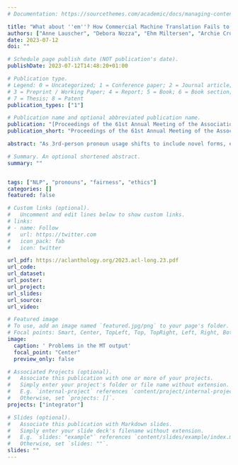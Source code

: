 ```yaml
---
# Documentation: https://sourcethemes.com/academic/docs/managing-content/

title: "What about ''em''? How Commercial Machine Translation Fails to Handle (Neo-)Pronouns"
authors: ["Anne Lauscher", "Debora Nozza", "Ehm Miltersen", "Archie Crowley", "Dirk Hovy"]
date: 2023-07-12
doi: ""

# Schedule page publish date (NOT publication's date).
publishDate: 2023-07-12T14:48:20+01:00

# Publication type.
# Legend: 0 = Uncategorized; 1 = Conference paper; 2 = Journal article;
# 3 = Preprint / Working Paper; 4 = Report; 5 = Book; 6 = Book section;
# 7 = Thesis; 8 = Patent
publication_types: ["1"]

# Publication name and optional abbreviated publication name.
publication: "[Proceedings of the 61st Annual Meeting of the Association for Computational Linguistics (Volume 1: Long Papers)](https://2023.aclweb.org/)"
publication_short: "Proceedings of the 61st Annual Meeting of the Association for Computational Linguistics (Volume 1: Long Papers)"

abstract: "As 3rd-person pronoun usage shifts to include novel forms, e.g., neopronouns, we need more research on identity-inclusive NLP. Exclusion is particularly harmful in one of the most popular NLP applications, machine translation (MT). Wrong pronoun translations can discriminate against marginalized groups, e.g., non-binary individuals (Dev et al., 2021). In this “reality check”, we study how three commercial MT systems translate 3rd-person pronouns. Concretely, we compare the translations of gendered vs. gender-neutral pronouns from English to five other languages (Danish, Farsi, French, German, Italian), and vice versa, from Danish to English.Our error analysis shows that the presence of a gender-neutral pronoun often leads to grammatical and semantic translation errors. Similarly, gender neutrality is often not preserved. By surveying the opinions of affected native speakers from diverse languages, we provide recommendations to address the issue in future MT research."

# Summary. An optional shortened abstract.
summary: ""


tags: ["NLP", "pronouns", "fairness", "ethics"]
categories: []
featured: false

# Custom links (optional).
#   Uncomment and edit lines below to show custom links.
# links:
# - name: Follow
#   url: https://twitter.com
#   icon_pack: fab
#   icon: twitter

url_pdf: https://aclanthology.org/2023.acl-long.23.pdf
url_code: 
url_dataset:
url_poster:
url_project:
url_slides:
url_source:
url_video:

# Featured image
# To use, add an image named `featured.jpg/png` to your page's folder.
# Focal points: Smart, Center, TopLeft, Top, TopRight, Left, Right, BottomLeft, Bottom, BottomRight.
image:
  caption: ' Problems in the MT output'
  focal_point: "Center"
  preview_only: false

# Associated Projects (optional).
#   Associate this publication with one or more of your projects.
#   Simply enter your project's folder or file name without extension.
#   E.g. `internal-project` references `content/project/internal-project/index.md`.
#   Otherwise, set `projects: []`.
projects: ["integrator"]

# Slides (optional).
#   Associate this publication with Markdown slides.
#   Simply enter your slide deck's filename without extension.
#   E.g. `slides: "example"` references `content/slides/example/index.md`.
#   Otherwise, set `slides: ""`.
slides: ""
---
```

